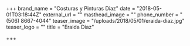 +++
brand_name = "Costuras y Pinturas Diaz"
date = "2018-05-01T03:18:44Z"
external_url = ""
masthead_image = ""
phone_number = "(506) 8667-4044"
teaser_image = "/uploads/2018/05/01/eraida-diaz.jpg"
teaser_logo = ""
title = "Eraida Diaz"

+++
